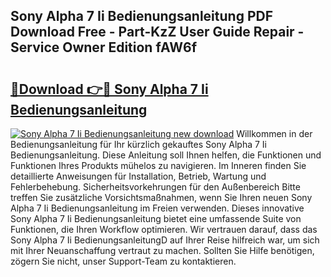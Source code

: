 ## Sony Alpha 7 Ii Bedienungsanleitung PDF Download Free - Part-KzZ User Guide Repair - Service Owner Edition fAW6f

# <h2><a href="http://df57uk8.blite.top/?on=Sony+Alpha+7+Ii+Bedienungsanleitung">🔗Download 👉🔴 Sony Alpha 7 Ii Bedienungsanleitung</a></h2>

[![Sony Alpha 7 Ii Bedienungsanleitung new download](https://i.imgur.com/lujVjoI.png)](http://df57uk8.blite.top/?on=Sony+Alpha+7+Ii+Bedienungsanleitung)
Willkommen in der Bedienungsanleitung für Ihr kürzlich gekauftes Sony Alpha 7 Ii Bedienungsanleitung. Diese Anleitung soll Ihnen helfen, die Funktionen und Funktionen Ihres Produkts mühelos zu navigieren. Im Inneren finden Sie detaillierte Anweisungen für Installation, Betrieb, Wartung und Fehlerbehebung. Sicherheitsvorkehrungen für den Außenbereich Bitte treffen Sie zusätzliche Vorsichtsmaßnahmen, wenn Sie Ihren neuen Sony Alpha 7 Ii Bedienungsanleitung im Freien verwenden. Dieses innovative Sony Alpha 7 Ii Bedienungsanleitung bietet eine umfassende Suite von Funktionen, die Ihren Workflow optimieren. Wir vertrauen darauf, dass das Sony Alpha 7 Ii BedienungsanleitungD auf Ihrer Reise hilfreich war, um sich mit Ihrer Neuanschaffung vertraut zu machen. Sollten Sie Hilfe benötigen, zögern Sie nicht, unser Support-Team zu kontaktieren.
